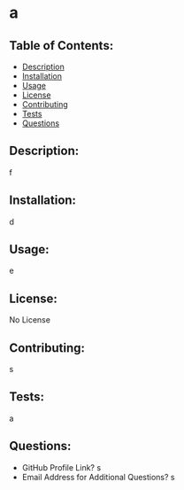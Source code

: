 # a

## Table of Contents:

- [Description](#Description)
- [Installation](#Installation)
- [Usage](#Usage)
- [License](#License)
- [Contributing](#Contributing)
- [Tests](#Tests)
- [Questions](#Questions)


## Description:  
  
f

## Installation:  
  
d 


## Usage:  

e


## License:
No License


## Contributing:  

s


## Tests:  

a


## Questions:

- GitHub Profile Link?  s
- Email Address for Additional Questions?  s
